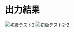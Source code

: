 # 出力結果
![初級テスト2](https://github.com/user-attachments/assets/1b96add3-3e14-4424-b916-c153ab58e806)
![初級テスト2-2](https://github.com/user-attachments/assets/5593ebf0-97c1-4999-88e4-4ab3eb9600ef)
